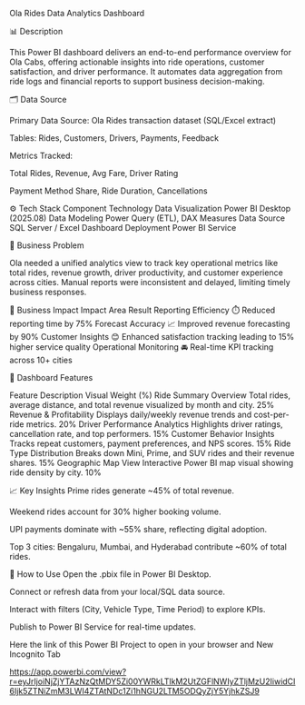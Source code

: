 Ola Rides Data Analytics Dashboard


📊 Description

This Power BI dashboard delivers an end-to-end performance overview for Ola Cabs, offering actionable insights into ride operations, customer satisfaction, and driver performance. It automates data aggregation from ride logs and financial reports to support business decision-making.


🗂️ Data Source

Primary Data Source: Ola Rides transaction dataset (SQL/Excel extract)

Tables: Rides, Customers, Drivers, Payments, Feedback

Metrics Tracked:

Total Rides, Revenue, Avg Fare, Driver Rating

Payment Method Share, Ride Duration, Cancellations


⚙️ Tech Stack
Component	Technology
Data Visualization	Power BI Desktop (2025.08)
Data Modeling	Power Query (ETL), DAX Measures
Data Source	SQL Server / Excel
Dashboard Deployment	Power BI Service


💼 Business Problem

Ola needed a unified analytics view to track key operational metrics like total rides, revenue growth, driver productivity, and customer experience across cities. Manual reports were inconsistent and delayed, limiting timely business responses.


🚀 Business Impact
Impact Area	Result
Reporting Efficiency	⏱️ Reduced reporting time by 75%
Forecast Accuracy	📈 Improved revenue forecasting by 90%
Customer Insights	😊 Enhanced satisfaction tracking leading to 15% higher service quality
Operational Monitoring	🚘 Real-time KPI tracking across 10+ cities


🌟 Dashboard Features

Feature	Description	Visual Weight (%)
Ride Summary Overview	Total rides, average distance, and total revenue visualized by month and city.	25%
Revenue & Profitability	Displays daily/weekly revenue trends and cost-per-ride metrics.	20%
Driver Performance Analytics	Highlights driver ratings, cancellation rate, and top performers.	15%
Customer Behavior Insights	Tracks repeat customers, payment preferences, and NPS scores.	15%
Ride Type Distribution	Breaks down Mini, Prime, and SUV rides and their revenue shares.	15%
Geographic Map View	Interactive Power BI map visual showing ride density by city.	10%


📈 Key Insights
Prime rides generate ~45% of total revenue.

Weekend rides account for 30% higher booking volume.

UPI payments dominate with ~55% share, reflecting digital adoption.

Top 3 cities: Bengaluru, Mumbai, and Hyderabad contribute ~60% of total rides.


🧠 How to Use
Open the .pbix file in Power BI Desktop.

Connect or refresh data from your local/SQL data source.

Interact with filters (City, Vehicle Type, Time Period) to explore KPIs.

Publish to Power BI Service for real-time updates.


Here the link of this Power BI Project to open in your browser and New Incognito Tab

https://app.powerbi.com/view?r=eyJrIjoiNjZjYTAzNzQtMDY5Zi00YWRkLTlkM2UtZGFlNWIyZTljMzU2IiwidCI6Ijk5ZTNiZmM3LWI4ZTAtNDc1Zi1hNGU2LTM5ODQyZjY5YjhkZSJ9
